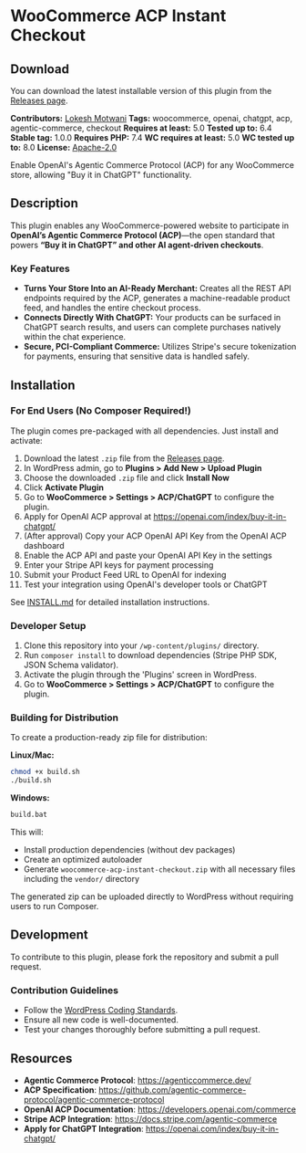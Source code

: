 # WooCommerce ACP Instant Checkout

## Download

You can download the latest installable version of this plugin from the [Releases page](https://github.com/lmotwani/woocommerce-acp-instant-checkout/releases).

**Contributors:** [Lokesh Motwani](https://lokeshmotwani.com)
**Tags:** woocommerce, openai, chatgpt, acp, agentic-commerce, checkout
**Requires at least:** 5.0
**Tested up to:** 6.4
**Stable tag:** 1.0.0
**Requires PHP:** 7.4
**WC requires at least:** 5.0
**WC tested up to:** 8.0
**License:** [Apache-2.0](https://www.apache.org/licenses/LICENSE-2.0)

Enable OpenAI's Agentic Commerce Protocol (ACP) for any WooCommerce store, allowing "Buy it in ChatGPT" functionality.

## Description

This plugin enables any WooCommerce-powered website to participate in **OpenAI’s Agentic Commerce Protocol (ACP)**—the open standard that powers **“Buy it in ChatGPT” and other AI agent-driven checkouts**.

### Key Features

*   **Turns Your Store Into an AI-Ready Merchant:** Creates all the REST API endpoints required by the ACP, generates a machine-readable product feed, and handles the entire checkout process.
*   **Connects Directly With ChatGPT:** Your products can be surfaced in ChatGPT search results, and users can complete purchases natively within the chat experience.
*   **Secure, PCI-Compliant Commerce:** Utilizes Stripe's secure tokenization for payments, ensuring that sensitive data is handled safely.

## Installation

### For End Users (No Composer Required!)

The plugin comes pre-packaged with all dependencies. Just install and activate:

1.  Download the latest `.zip` file from the [Releases page](https://github.com/lmotwani/woocommerce-acp-instant-checkout/releases).
2.  In WordPress admin, go to **Plugins > Add New > Upload Plugin**
3.  Choose the downloaded `.zip` file and click **Install Now**
4.  Click **Activate Plugin**
5.  Go to **WooCommerce > Settings > ACP/ChatGPT** to configure the plugin.
6.  Apply for OpenAI ACP approval at https://openai.com/index/buy-it-in-chatgpt/
7.  (After approval) Copy your ACP OpenAI API Key from the OpenAI ACP dashboard
8.  Enable the ACP API and paste your OpenAI API Key in the settings
9.  Enter your Stripe API keys for payment processing
10. Submit your Product Feed URL to OpenAI for indexing
11. Test your integration using OpenAI's developer tools or ChatGPT

See [INSTALL.md](INSTALL.md) for detailed installation instructions.

### Developer Setup

1.  Clone this repository into your `/wp-content/plugins/` directory.
2.  Run `composer install` to download dependencies (Stripe PHP SDK, JSON Schema validator).
3.  Activate the plugin through the 'Plugins' screen in WordPress.
4.  Go to **WooCommerce > Settings > ACP/ChatGPT** to configure the plugin.

### Building for Distribution

To create a production-ready zip file for distribution:

**Linux/Mac:**
```bash
chmod +x build.sh
./build.sh
```

**Windows:**
```cmd
build.bat
```

This will:
- Install production dependencies (without dev packages)
- Create an optimized autoloader
- Generate `woocommerce-acp-instant-checkout.zip` with all necessary files including the `vendor/` directory

The generated zip can be uploaded directly to WordPress without requiring users to run Composer.

## Development

To contribute to this plugin, please fork the repository and submit a pull request.

### Contribution Guidelines

*   Follow the [WordPress Coding Standards](https://developer.wordpress.org/coding-standards/).
*   Ensure all new code is well-documented.
*   Test your changes thoroughly before submitting a pull request.

## Resources

*   **Agentic Commerce Protocol**: https://agenticcommerce.dev/
*   **ACP Specification**: https://github.com/agentic-commerce-protocol/agentic-commerce-protocol
*   **OpenAI ACP Documentation**: https://developers.openai.com/commerce
*   **Stripe ACP Integration**: https://docs.stripe.com/agentic-commerce
*   **Apply for ChatGPT Integration**: https://openai.com/index/buy-it-in-chatgpt/